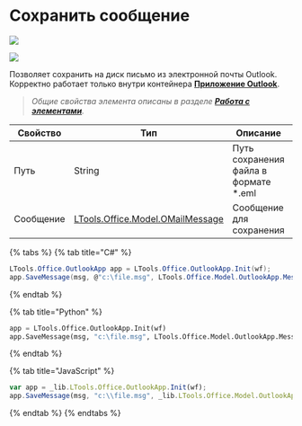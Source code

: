 # Сохранить сообщение

![](<../../../../.gitbook/assets/image (815).png>)

![](<../../../../.gitbook/assets/Сохранить сообщение Exchange и Outlook.png>)

Позволяет сохранить на диск письмо из электронной почты Outlook. Корректно работает только внутри контейнера [**Приложение Outlook**](https://docs.primo-rpa.ru/primo-rpa/g_elements/el_basic/els_outlook/el_outlook_app).

> *Общие свойства элемента описаны в разделе [**Работа с элементами**](https://docs.primo-rpa.ru/primo-rpa/primo-studio/process/elements).*

| Свойство       |Тип                                                                         | Описание                                             | Обязательность | 
| -------------- | ---------------------------------------------------------------------------| ---------------------------------------------------- |----------------|
| Путь           | String                                                                     | Путь сохранения файла в формате \*.eml               |Да              |
| Сообщение      |[LTools.Office.Model.OMailMessage](../els\_mail/datatypes/omailmessage.md)  | Сообщение для сохранения                             |Да              |


{% tabs %}
{% tab title="C#" %}
```csharp
LTools.Office.OutlookApp app = LTools.Office.OutlookApp.Init(wf);
app.SaveMessage(msg, @"c:\file.msg", LTools.Office.Model.OutlookApp.MessageFileTypes.MSG);
```
{% endtab %}

{% tab title="Python" %}
```python
app = LTools.Office.OutlookApp.Init(wf)
app.SaveMessage(msg, "c:\file.msg", LTools.Office.Model.OutlookApp.MessageFileTypes.MSG)
```
{% endtab %}

{% tab title="JavaScript" %}
```javascript
var app = _lib.LTools.Office.OutlookApp.Init(wf);
app.SaveMessage(msg, "c:\\file.msg", _lib.LTools.Office.Model.OutlookApp.MessageFileTypes.MSG);
```
{% endtab %}
{% endtabs %}

